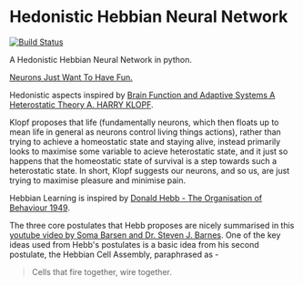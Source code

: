 # Hedonistic Hebbian Neural Network
[![Build Status](https://img.shields.io/travis/maael/HedonisticHebbianNeuralNetwork.svg?style=flat-square)](https://travis-ci.org/maael/HedonisticHebbianNeuralNetwork)

A Hedonistic Hebbian Neural Network in python.

[Neurons Just Want To Have Fun.](https://youtu.be/PIb6AZdTr-A)

Hedonistic aspects inspired by [Brain Function and Adaptive Systems A Heterostatic Theory A. HARRY KLOPF](https://scholar.google.co.uk/scholar?cluster=4995640381579273145&hl=en&as_sdt=0,5&sciodt=0,5). 

Klopf proposes that life (fundamentally neurons, which then floats up to mean life in general as neurons control living things actions), rather than trying to achieve a homeostatic state and staying alive, instead primarily looks to maximise some variable to acieve heterostatic state, and it just so happens that the homeostatic state of survival is a step towards such a heterostatic state. In short, Klopf suggests our neurons, and so us, are just trying to maximise pleasure and minimise pain.

Hebbian Learning is inspired by [Donald Hebb - The Organisation of Behaviour 1949](https://books.google.co.uk/books?hl=en&lr=&id=uyV5AgAAQBAJ&oi=fnd&pg=PP1&dq=Donald+Hebb+-+The+organisation+of+behaviour+1949&ots=mItXytHOYn&sig=CWt900aQhilFQg6dnG7el7URsGc#v=onepage&q=Donald%20Hebb%20-%20The%20organisation%20of%20behaviour%201949&f=false).

The three core postulates that Hebb proposes are nicely summarised in this [youtube video by Soma Barsen and Dr. Steven J. Barnes](https://youtu.be/xKYMQ_o5Xik). One of the key ideas used from Hebb's postulates is a basic idea from his second postulate, the Hebbian Cell Assembly, paraphrased as -

> Cells that fire together, wire together.
